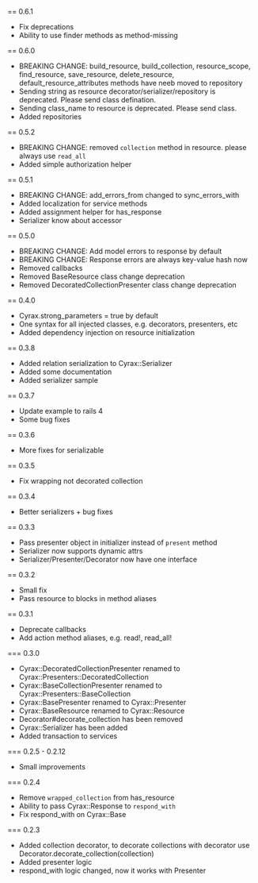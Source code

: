 == 0.6.1
* Fix deprecations
* Ability to use finder methods as method-missing

== 0.6.0
* BREAKING CHANGE: build_resource, build_collection, resource_scope, find_resource, save_resource, delete_resource, default_resource_attributes methods have neeb moved to repository
* Sending string as resource decorator/serializer/repository is deprecated. Please send class defination.
* Sending class_name to resource is deprecated. Please send class.
* Added repositories


== 0.5.2
* BREAKING CHANGE: removed `collection` method in resource. please always use `read_all`
* Added simple authorization helper

== 0.5.1
* BREAKING CHANGE: add_errors_from changed to sync_errors_with
* Added localization for service methods
* Added assignment helper for has_response
* Serializer know about accessor

== 0.5.0
* BREAKING CHANGE: Add model errors to response by default
* BREAKING CHANGE: Response errors are always key-value hash now
* Removed callbacks
* Removed BaseResource class change deprecation
* Removed DecoratedCollectionPresenter class change deprecation

== 0.4.0
* Cyrax.strong_parameters = true by default
* One syntax for all injected classes, e.g. decorators, presenters, etc
* Added dependency injection on resource initialization

== 0.3.8
* Added relation serialization to Cyrax::Serializer
* Added some documentation
* Added serializer sample

== 0.3.7
* Update example to rails 4
* Some bug fixes

== 0.3.6
* More fixes for serializable

== 0.3.5
* Fix wrapping not decorated collection

== 0.3.4
* Better serializers + bug fixes

== 0.3.3
* Pass presenter object in initializer instead of `present` method
* Serializer now supports dynamic attrs
* Serializer/Presenter/Decorator now have one interface

== 0.3.2
* Small fix
* Pass resource to blocks in method aliases

== 0.3.1
* Deprecate callbacks
* Add action method aliases, e.g. read!, read_all!

=== 0.3.0
* Cyrax::DecoratedCollectionPresenter renamed to Cyrax::Presenters::DecoratedCollection
* Cyrax::BaseCollectionPresenter renamed to Cyrax::Presenters::BaseCollection
* Cyrax::BasePresenter renamed to Cyrax::Presenter
* Cyrax::BaseResource renamed to Cyrax::Resource
* Decorator#decorate_collection has been removed
* Cyrax::Serializer has been added
* Added transaction to services

=== 0.2.5 - 0.2.12
* Small improvements

=== 0.2.4
* Remove `wrapped_collection` from has_resource
* Ability to pass Cyrax::Response to `respond_with`
* Fix respond_with on Cyrax::Base

=== 0.2.3
* Added collection decorator, to decorate collections with decorator use Decorator.decorate_collection(collection)
* Added presenter logic
* respond_with logic changed, now it works with Presenter